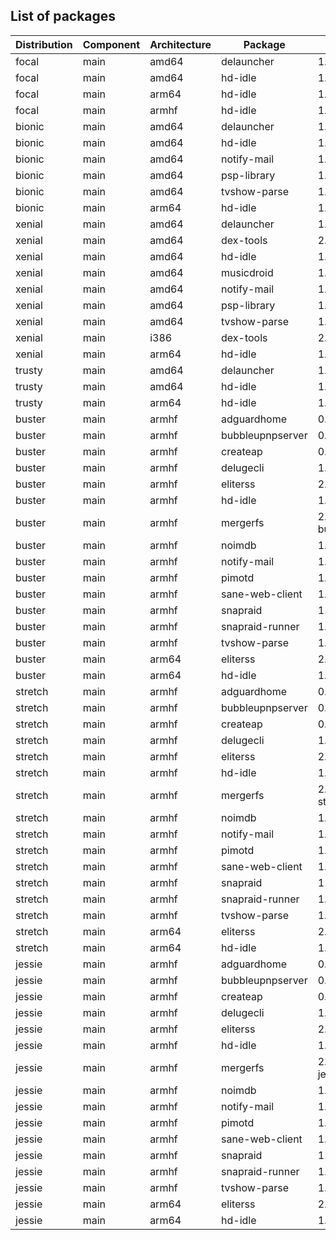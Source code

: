 ## List of packages

| Distribution | Component | Architecture | Package | Version |
| ------------ | ------ | -------- | ------- | ------- |
|focal|main|amd64|delauncher|1.5.0|
|focal|main|amd64|hd-idle|1.10|
|focal|main|arm64|hd-idle|1.10|
|focal|main|armhf|hd-idle|1.10|
|bionic|main|amd64|delauncher|1.5.0|
|bionic|main|amd64|hd-idle|1.10|
|bionic|main|amd64|notify-mail|1.2.2|
|bionic|main|amd64|psp-library|1.4.0|
|bionic|main|amd64|tvshow-parse|1.15.0|
|bionic|main|arm64|hd-idle|1.10|
|xenial|main|amd64|delauncher|1.5.0|
|xenial|main|amd64|dex-tools|2.0-ado1|
|xenial|main|amd64|hd-idle|1.10|
|xenial|main|amd64|musicdroid|1.6.1|
|xenial|main|amd64|notify-mail|1.2.2|
|xenial|main|amd64|psp-library|1.4.0|
|xenial|main|amd64|tvshow-parse|1.15.0|
|xenial|main|i386|dex-tools|2.0-ado1|
|xenial|main|arm64|hd-idle|1.10|
|trusty|main|amd64|delauncher|1.5.0|
|trusty|main|amd64|hd-idle|1.10|
|trusty|main|arm64|hd-idle|1.10|
|buster|main|armhf|adguardhome|0.103.3|
|buster|main|armhf|bubbleupnpserver|0.9-5~ado4|
|buster|main|armhf|createap|0.4.6~ado4|
|buster|main|armhf|delugecli|1.4.3|
|buster|main|armhf|eliterss|2.25.0|
|buster|main|armhf|hd-idle|1.10|
|buster|main|armhf|mergerfs|2.30.0~debian-buster|
|buster|main|armhf|noimdb|1.1.0|
|buster|main|armhf|notify-mail|1.2.2|
|buster|main|armhf|pimotd|1.2.0|
|buster|main|armhf|sane-web-client|1.3|
|buster|main|armhf|snapraid|11.3-1|
|buster|main|armhf|snapraid-runner|1.1.0|
|buster|main|armhf|tvshow-parse|1.15.0|
|buster|main|arm64|eliterss|2.25.0|
|buster|main|arm64|hd-idle|1.10|
|stretch|main|armhf|adguardhome|0.103.3|
|stretch|main|armhf|bubbleupnpserver|0.9-5~ado4|
|stretch|main|armhf|createap|0.4.6~ado4|
|stretch|main|armhf|delugecli|1.4.3|
|stretch|main|armhf|eliterss|2.25.0|
|stretch|main|armhf|hd-idle|1.10|
|stretch|main|armhf|mergerfs|2.30.0~debian-stretch|
|stretch|main|armhf|noimdb|1.1.0|
|stretch|main|armhf|notify-mail|1.2.2|
|stretch|main|armhf|pimotd|1.2.0|
|stretch|main|armhf|sane-web-client|1.3|
|stretch|main|armhf|snapraid|11.3-1|
|stretch|main|armhf|snapraid-runner|1.1.0|
|stretch|main|armhf|tvshow-parse|1.15.0|
|stretch|main|arm64|eliterss|2.25.0|
|stretch|main|arm64|hd-idle|1.10|
|jessie|main|armhf|adguardhome|0.103.3|
|jessie|main|armhf|bubbleupnpserver|0.9-5~ado4|
|jessie|main|armhf|createap|0.4.6~ado4|
|jessie|main|armhf|delugecli|1.4.3|
|jessie|main|armhf|eliterss|2.25.0|
|jessie|main|armhf|hd-idle|1.10|
|jessie|main|armhf|mergerfs|2.30.0~debian-jessie|
|jessie|main|armhf|noimdb|1.1.0|
|jessie|main|armhf|notify-mail|1.2.2|
|jessie|main|armhf|pimotd|1.2.0|
|jessie|main|armhf|sane-web-client|1.3|
|jessie|main|armhf|snapraid|11.3-1|
|jessie|main|armhf|snapraid-runner|1.1.0|
|jessie|main|armhf|tvshow-parse|1.15.0|
|jessie|main|arm64|eliterss|2.25.0|
|jessie|main|arm64|hd-idle|1.10|
